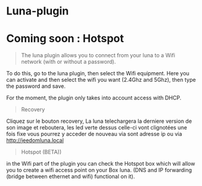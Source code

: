 # Luna-plugin

# Coming soon : Hotspot

> The luna plugin allows you to connect from your luna to a Wifi network (with or without a password).

To do this, go to the luna plugin, then select the Wifi equipment.
Here you can activate and then select the wifi you want (2.4Ghz and 5Ghz), then type the password and save.

For the moment, the plugin only takes into account access with DHCP.

> Recovery

Cliquez sur le bouton recovery, La luna telechargera la derniere version de son image et reboutera, les led verte dessus celle-ci vont clignotées une fois fixe vous pourrez y acceder de nouveau via sont adresse ip ou via http://jeedomluna.local

> Hotspot (BETA))

in the Wifi part of the plugin you can check the Hotspot box which will allow you to create a wifi access point on your Box luna. (DNS and IP forwarding (bridge between ethernet and wifi) functional on it).
